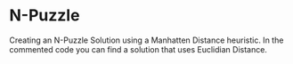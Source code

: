 # N-Puzzle
 Creating an N-Puzzle Solution using a Manhatten Distance heuristic.
 In the commented code you can find a solution that uses Euclidian Distance.
